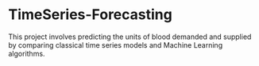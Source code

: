 # TimeSeries-Forecasting
This project involves predicting the units of blood demanded and supplied by comparing classical time series models and Machine Learning algorithms.
